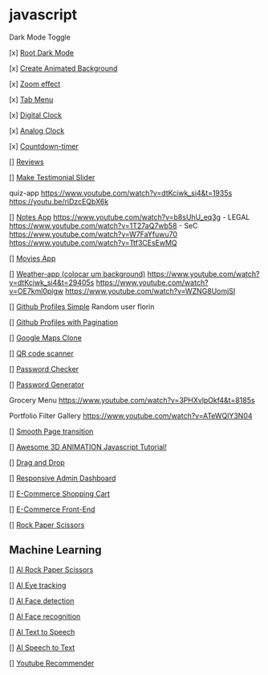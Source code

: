 # javascript

Dark Mode Toggle

[x] [Root Dark Mode](./dark-mode-basic)

[x] [Create Animated Background](./dark-mode-animated)

<!-- 
[] [Responsive Pricing Table with Dark and Light Mode](https://www.youtube.com/watch?v=ihCI3Mkp3GE) 
-->

[x] [Zoom effect](./zoom-effect)

[x] [Tab Menu](./tab-menu)

[x] [Digital Clock](https://www.youtube.com/watch?v=paiI1N96EpQ)

[x] [Analog Clock]()

[x] [Countdown-timer](https://www.youtube.com/watch?v=dtKciwk_si4&t=72s)

[] [Reviews](https://www.youtube.com/watch?v=3PHXvlpOkf4&t=2644s)

[] [Make Testimonial Slider](https://www.youtube.com/watch?v=fzgLWi40-2g)

quiz-app
https://www.youtube.com/watch?v=dtKciwk_si4&t=1935s
https://youtu.be/riDzcEQbX6k

[] [Notes App](https://www.youtube.com/watch?v=dtKciwk_si4&t=11997s)
https://www.youtube.com/watch?v=b8sUhU_eq3g - LEGAL
https://www.youtube.com/watch?v=1T27aQ7wb58 - SeC
https://www.youtube.com/watch?v=W7FaYfuwu70
https://www.youtube.com/watch?v=Ttf3CEsEwMQ

[] [Movies App](https://www.youtube.com/watch?v=dtKciwk_si4&t=17174s)

[] [Weather-app (colocar um background)]()
https://www.youtube.com/watch?v=dtKciwk_si4&t=29405s
https://www.youtube.com/watch?v=OE7kml0pigw
https://www.youtube.com/watch?v=WZNG8UomjSI

[] [Github Profiles Simple](https://www.youtube.com/watch?v=dtKciwk_si4&t=20395s)
Random user florin

[] [Github Profiles with Pagination]()

[] [Google Maps Clone](https://youtu.be/OySigNMXOZU)

[] [QR code scanner](https://itnext.io/creating-a-real-time-qr-code-scanner-with-vanilla-javascript-part-1-2-creating-the-scanner-a8934ee8f614)

[] [Password Checker](https://youtu.be/7-1VZ2wF8pw)

[] [Password Generator](https://www.youtube.com/watch?v=iKo9pDKKHnc)


Grocery Menu
https://www.youtube.com/watch?v=3PHXvlpOkf4&t=8185s

Portfolio Filter Gallery
https://www.youtube.com/watch?v=ATeWQlY3N04

[] [Smooth Page transition](https://www.youtube.com/watch?v=1dJT-99KpiI)

[] [Awesome 3D ANIMATION Javascript Tutorial!](https://www.youtube.com/watch?v=XK7T3mY1V-w)

[] [Drag and Drop](https://youtu.be/jfYWwQrtzzY)

[] [Responsive Admin Dashboard](https://www.youtube.com/watch?v=gdA1G5h-D80)

[] [E-Commerce Shopping Cart]()

[] [E-Commerce Front-End]()

[] [Rock Paper Scissors](https://www.youtube.com/watch?v=1yS-JV4fWqY)

## Machine Learning
[] [AI Rock Paper Scissors]()

[] [AI Eye tracking](https://youtu.be/6s2Ug-eVpVc)

[] [AI Face detection](https://youtu.be/CVClHLwv-4I)

[] [AI Face recognition](https://youtu.be/AZ4PdALMqx0)

[] [AI Text to Speech](https://youtu.be/nx_k1XCaWWs)

[] [AI Speech to Text]()

[] [Youtube Recommender](https://towardsdatascience.com/machine-learning-and-recommender-systems-using-your-own-spotify-data-4918d80632e3)